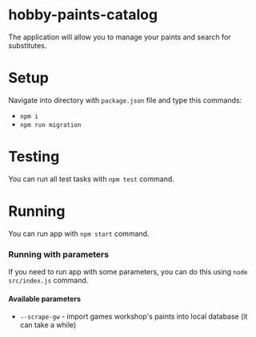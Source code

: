 # hobby-paints-catalog
The application will allow you to manage your paints and search for substitutes.

# Setup
Navigate into directory with `package.json` file and type this commands:
- `npm i`
- `npm run migration`

# Testing
You can run all test tasks with `npm test` command.

# Running
You can run app with `npm start` command.

### Running with parameters
If you need to run app with some parameters,
you can do this using `node src/index.js` command.

#### Available parameters
- `--scrape-gw` - import games workshop's paints into local database (it can take a while)